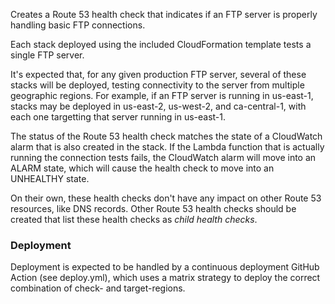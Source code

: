Creates a Route 53 health check that indicates if an FTP server is properly handling basic FTP connections.

Each stack deployed using the included CloudFormation template tests a single FTP server.

It's expected that, for any given production FTP server, several of these stacks will be deployed, testing connectivity to the server from multiple geographic regions. For example, if an FTP server is running in us-east-1, stacks may be deployed in us-east-2, us-west-2, and ca-central-1, with each one targetting that server running in us-east-1.

The status of the Route 53 health check matches the state of a CloudWatch alarm that is also created in the stack. If the Lambda function that is actually running the connection tests fails, the CloudWatch alarm will move into an ALARM state, which will cause the health check to move into an UNHEALTHY state.

On their own, these health checks don't have any impact on other Route 53 resources, like DNS records. Other Route 53 health checks should be created that list these health checks as _child health checks_.

### Deployment

Deployment is expected to be handled by a continuous deployment GitHub Action (see deploy.yml), which uses a matrix strategy to deploy the correct combination of check- and target-regions.
